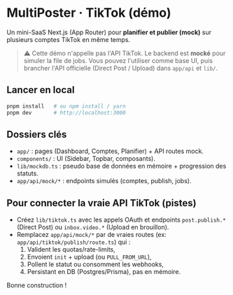 # MultiPoster · TikTok (démo)

Un mini-SaaS Next.js (App Router) pour **planifier et publier (mock)** sur plusieurs comptes TikTok en même temps.

> ⚠️ Cette démo n'appelle pas l'API TikTok. Le backend est **mocké** pour simuler la file de jobs. Vous pouvez l'utiliser comme base UI, puis brancher l'API officielle (Direct Post / Upload) dans `app/api` et `lib/`.

## Lancer en local

```bash
pnpm install   # ou npm install / yarn
pnpm dev       # http://localhost:3000
```

## Dossiers clés
- `app/` : pages (Dashboard, Comptes, Planifier) + API routes mock.
- `components/` : UI (Sidebar, Topbar, composants).
- `lib/mockdb.ts` : pseudo base de données en mémoire + progression des statuts.
- `app/api/mock/*` : endpoints simulés (comptes, publish, jobs).

## Pour connecter la vraie API TikTok (pistes)
- Créez `lib/tiktok.ts` avec les appels OAuth et endpoints `post.publish.*` (Direct Post) ou `inbox.video.*` (Upload en brouillon).
- Remplacez `app/api/mock/*` par de vraies routes (ex: `app/api/tiktok/publish/route.ts`) qui :
  1. Valident les quotas/rate-limits,
  2. Envoient `init` + upload (ou `PULL_FROM_URL`),
  3. Pollent le statut ou consomment les webhooks,
  4. Persistant en DB (Postgres/Prisma), pas en mémoire.

Bonne construction !
